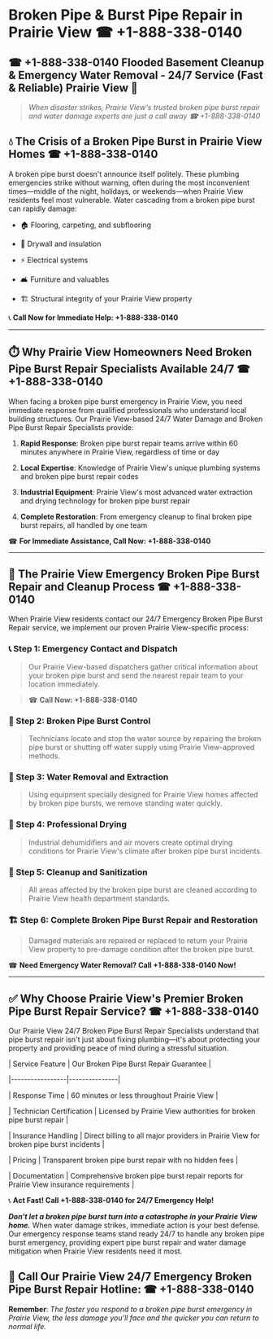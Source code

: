 # Broken Pipe & Burst Pipe Repair in Prairie View ☎ +1-888-338-0140  
## ☎ +1-888-338-0140 Flooded Basement Cleanup & Emergency Water Removal - 24/7 Service (Fast & Reliable) Prairie View 🚨  

> *When disaster strikes, Prairie View's trusted broken pipe burst repair and water damage experts are just a call away ☎ +1-888-338-0140*  

## 💧 The Crisis of a Broken Pipe Burst in Prairie View Homes ☎ +1-888-338-0140  

A broken pipe burst doesn't announce itself politely. These plumbing emergencies strike without warning, often during the most inconvenient times—middle of the night, holidays, or weekends—when Prairie View residents feel most vulnerable. Water cascading from a broken pipe burst can rapidly damage:  

* 🏠 Flooring, carpeting, and subflooring  
* 🧱 Drywall and insulation  
* ⚡ Electrical systems  
* 🛋️ Furniture and valuables  
* 🏗️ Structural integrity of your Prairie View property  

📞 **Call Now for Immediate Help: +1-888-338-0140**  

---  

## ⏱️ Why Prairie View Homeowners Need Broken Pipe Burst Repair Specialists Available 24/7 ☎ +1-888-338-0140  

When facing a broken pipe burst emergency in Prairie View, you need immediate response from qualified professionals who understand local building structures. Our Prairie View-based 24/7 Water Damage and Broken Pipe Burst Repair Specialists provide:  

1. **Rapid Response**: Broken pipe burst repair teams arrive within 60 minutes anywhere in Prairie View, regardless of time or day  
2. **Local Expertise**: Knowledge of Prairie View's unique plumbing systems and broken pipe burst repair codes  
3. **Industrial Equipment**: Prairie View's most advanced water extraction and drying technology for broken pipe burst repair  
4. **Complete Restoration**: From emergency cleanup to final broken pipe burst repairs, all handled by one team  

☎ **For Immediate Assistance, Call Now: +1-888-338-0140**  

---  

## 🔧 The Prairie View Emergency Broken Pipe Burst Repair and Cleanup Process ☎ +1-888-338-0140  

When Prairie View residents contact our 24/7 Emergency Broken Pipe Burst Repair service, we implement our proven Prairie View-specific process:  

### 📞 Step 1: Emergency Contact and Dispatch  
> Our Prairie View-based dispatchers gather critical information about your broken pipe burst and send the nearest repair team to your location immediately.  
> ☎ **Call Now: +1-888-338-0140**  

### 🚿 Step 2: Broken Pipe Burst Control  
> Technicians locate and stop the water source by repairing the broken pipe burst or shutting off water supply using Prairie View-approved methods.  

### 🌊 Step 3: Water Removal and Extraction  
> Using equipment specially designed for Prairie View homes affected by broken pipe bursts, we remove standing water quickly.  

### 💨 Step 4: Professional Drying  
> Industrial dehumidifiers and air movers create optimal drying conditions for Prairie View's climate after broken pipe burst incidents.  

### 🧼 Step 5: Cleanup and Sanitization  
> All areas affected by the broken pipe burst are cleaned according to Prairie View health department standards.  

### 🏗️ Step 6: Complete Broken Pipe Burst Repair and Restoration  
> Damaged materials are repaired or replaced to return your Prairie View property to pre-damage condition after the broken pipe burst.  

☎ **Need Emergency Water Removal? Call +1-888-338-0140 Now!**  

---  

## ✅ Why Choose Prairie View's Premier Broken Pipe Burst Repair Service? ☎ +1-888-338-0140  

Our Prairie View 24/7 Broken Pipe Burst Repair Specialists understand that pipe burst repair isn't just about fixing plumbing—it's about protecting your property and providing peace of mind during a stressful situation.  

| Service Feature | Our Broken Pipe Burst Repair Guarantee |  
|-----------------|---------------|  
| Response Time | 60 minutes or less throughout Prairie View |  
| Technician Certification | Licensed by Prairie View authorities for broken pipe burst repair |  
| Insurance Handling | Direct billing to all major providers in Prairie View for broken pipe burst incidents |  
| Pricing | Transparent broken pipe burst repair with no hidden fees |  
| Documentation | Comprehensive broken pipe burst repair reports for Prairie View insurance requirements |  

📞 **Act Fast! Call +1-888-338-0140 for 24/7 Emergency Help!**  

***Don't let a broken pipe burst turn into a catastrophe in your Prairie View home.*** When water damage strikes, immediate action is your best defense. Our emergency response teams stand ready 24/7 to handle any broken pipe burst emergency, providing expert pipe burst repair and water damage mitigation when Prairie View residents need it most.  

## 📱 Call Our Prairie View 24/7 Emergency Broken Pipe Burst Repair Hotline: ☎ +1-888-338-0140  

**Remember**: *The faster you respond to a broken pipe burst emergency in Prairie View, the less damage you'll face and the quicker you can return to normal life.*